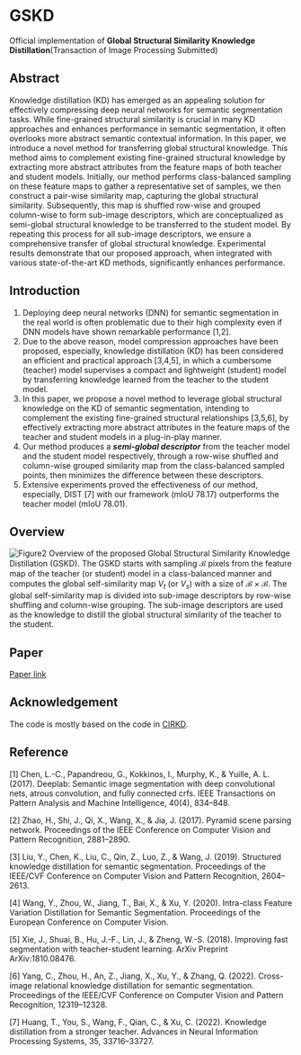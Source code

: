 # GSKD
Official implementation of **Global Structural Similarity Knowledge Distillation**(Transaction of Image Processing Submitted)

## Abstract
Knowledge distillation (KD) has emerged as an appealing solution for effectively compressing deep neural networks for semantic segmentation tasks. While fine-grained structural similarity is crucial in many KD approaches and enhances performance in semantic segmentation, it often overlooks more abstract semantic contextual information. In this paper, we introduce a novel method for transferring global structural knowledge. This method aims to complement existing fine-grained structural knowledge by extracting more abstract attributes from the feature maps of both teacher and student models. Initially, our method performs class-balanced sampling on these feature maps to gather a representative set of samples, we then construct a pair-wise similarity map, capturing the global structural similarity. Subsequently, this map is shuffled row-wise and grouped column-wise to form sub-image descriptors, which are conceptualized as semi-global structural knowledge to be transferred to the student model. By repeating this process for all sub-image descriptors, we ensure a comprehensive transfer of global structural knowledge. Experimental results demonstrate that our proposed approach, when integrated with various state-of-the-art KD methods, significantly enhances performance. 

## Introduction
1. Deploying deep neural networks (DNN) for semantic segmentation in the real world is often problematic due to their high complexity even if DNN models have shown remarkable performance [1,2].
2. Due to the above reason, model compression approaches have been proposed, especially, knowledge distillation (KD) has been considered an efficient and practical approach [3,4,5], in which a cumbersome (teacher) model supervises a compact and lightweight (student) model by transferring knowledge learned from the teacher to the student model.
3. In this paper, we propose a novel method to leverage global structural knowledge on the KD of semantic segmentation, intending to complement the existing fine-grained structural relationships [3,5,6], by effectively extracting more abstract attributes in the feature maps of the teacher and student models in a plug-in-play manner.
4. Our method produces a ___semi-global descriptor___ from the teacher model and the student model respectively, through a row-wise shuffled and column-wise grouped similarity map from the class-balanced sampled points, then minimizes the difference between these descriptors.
5. Extensive experiments proved the effectiveness of our method, especially, DIST [7] with our framework (mIoU 78.17) outperforms the teacher model (mIoU 78.01).

## Overview
![Figure2](https://github.com/MaryAhn/GSKD/assets/43198379/6f75c4f3-1605-4871-bdf4-3be5ef4e7c15)
Overview of the proposed Global Structural Similarity Knowledge Distillation (GSKD). The GSKD starts with sampling $\mathcal{B}$ pixels from the feature map of the teacher (or student) model in a class-balanced manner and computes the global self-similarity map $V_t$ (or $V_s$) with a size of $\mathcal{B} \times \mathcal{B}$. The global self-similarity map is divided into sub-image descriptors by row-wise shuffling and column-wise grouping. The sub-image descriptors are used as the knowledge to distill the global structural similarity of the teacher to the student.

## Paper
[Paper link](https://drive.google.com/file/d/1BDWb4muBBCQKPDQDr56n8pRqc9RggCSa/view?usp=drive_link)

## Acknowledgement
The code is mostly based on the code in [CIRKD](https://github.com/winycg/CIRKD).

## Reference

[1] Chen, L.-C., Papandreou, G., Kokkinos, I., Murphy, K., & Yuille, A. L. (2017). Deeplab: Semantic image segmentation with deep convolutional nets, atrous convolution, and fully connected crfs. IEEE Transactions on Pattern Analysis and Machine Intelligence, 40(4), 834–848.

[2] Zhao, H., Shi, J., Qi, X., Wang, X., & Jia, J. (2017). Pyramid scene parsing network. Proceedings of the IEEE Conference on Computer Vision and Pattern Recognition, 2881–2890.

[3] Liu, Y., Chen, K., Liu, C., Qin, Z., Luo, Z., & Wang, J. (2019). Structured knowledge distillation for semantic segmentation. Proceedings of the IEEE/CVF Conference on Computer Vision and Pattern Recognition, 2604–2613.

[4] Wang, Y., Zhou, W., Jiang, T., Bai, X., & Xu, Y. (2020). Intra-class Feature Variation Distillation for Semantic Segmentation. Proceedings of the European Conference on Computer Vision.

[5] Xie, J., Shuai, B., Hu, J.-F., Lin, J., & Zheng, W.-S. (2018). Improving fast segmentation with teacher-student learning. ArXiv Preprint ArXiv:1810.08476.

[6] Yang, C., Zhou, H., An, Z., Jiang, X., Xu, Y., & Zhang, Q. (2022). Cross-image relational knowledge distillation for semantic segmentation. Proceedings of the IEEE/CVF Conference on Computer Vision and Pattern Recognition, 12319–12328.

[7] Huang, T., You, S., Wang, F., Qian, C., & Xu, C. (2022). Knowledge distillation from a stronger teacher. Advances in Neural Information Processing Systems, 35, 33716–33727.
